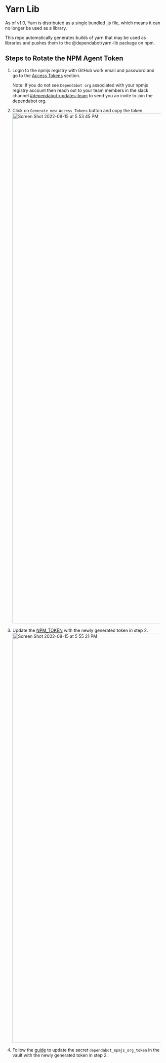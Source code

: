 # Yarn Lib

As of v1.0, Yarn is distributed as a single bundled .js file, which means it
can no longer be used as a library.

This repo automatically generates builds of yarn that may be used as libraries
and pushes them to the @dependabot/yarn-lib package on npm.

## Steps to Rotate the NPM Agent Token  
1. Login to the npmjs registry with GitHub work email and password and go to the [Access Tokens](https://www.npmjs.com/settings/ankithoney/tokens) section. 

   Note: If you do not see `Dependabot org` associated with your npmjs registry account then reach out to your team members in the slack channel [#dependabot-updates-team](https://github.slack.com/archives/C01BKB7EVQX) to send you an invite to join the dependabot org.

2. Click on `Generate new Access Tokens` button and copy the token
   <img width="1653" alt="Screen Shot 2022-08-15 at 5 53 45 PM" src="https://user-images.githubusercontent.com/5500812/184764649-abb19ba5-fcac-465d-a7f6-44f05d5cb458.png">


3. Update the [NPM_TOKEN](https://github.com/dependabot/yarn-lib/settings/secrets/actions) with the newly generated token in step 2.
   <img width="1328" alt="Screen Shot 2022-08-15 at 5 55 21 PM" src="https://user-images.githubusercontent.com/5500812/184765571-b4981f8d-ef87-4252-a08a-d5eca34a4e38.png">

4. Follow the [guide](https://github.com/github/dependabot-updates/blob/main/docs/dependabot-vault-secrets.md) to update the secret `dependabot_npmjs_org_token` in the vault with the newly generated token in step 2.
